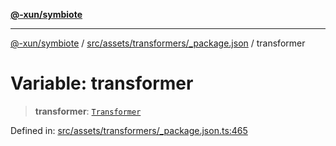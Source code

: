 [**@-xun/symbiote**](../../../../../README.md)

***

[@-xun/symbiote](../../../../../README.md) / [src/assets/transformers/\_package.json](../README.md) / transformer

# Variable: transformer

> **transformer**: [`Transformer`](../../../type-aliases/Transformer.md)

Defined in: [src/assets/transformers/\_package.json.ts:465](https://github.com/Xunnamius/symbiote/blob/39b78f935df3d66a96654bd78c86b3952384b660/src/assets/transformers/_package.json.ts#L465)

